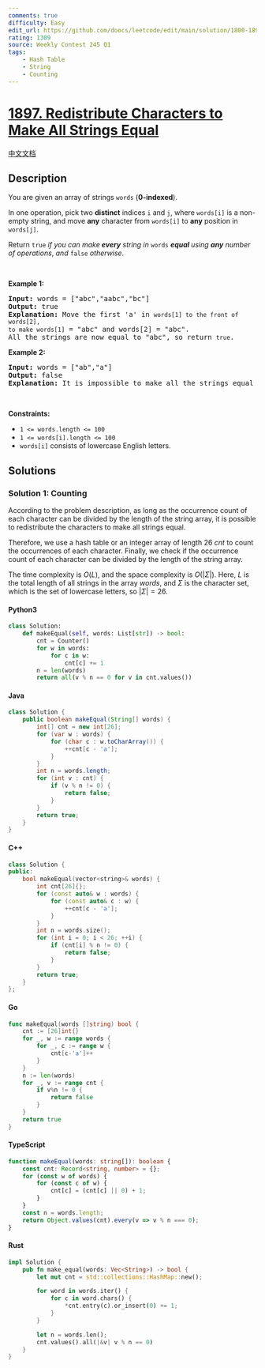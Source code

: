 ```yaml
---
comments: true
difficulty: Easy
edit_url: https://github.com/doocs/leetcode/edit/main/solution/1800-1899/1897.Redistribute%20Characters%20to%20Make%20All%20Strings%20Equal/README_EN.md
rating: 1309
source: Weekly Contest 245 Q1
tags:
    - Hash Table
    - String
    - Counting
---
```


<!-- problem:start -->

# [1897. Redistribute Characters to Make All Strings Equal](https://leetcode.com/problems/redistribute-characters-to-make-all-strings-equal)

[中文文档](/solution/1800-1899/1897.Redistribute%20Characters%20to%20Make%20All%20Strings%20Equal/README.md)

## Description

<!-- description:start -->

<p>You are given an array of strings <code>words</code> (<strong>0-indexed</strong>).</p>

<p>In one operation, pick two <strong>distinct</strong> indices <code>i</code> and <code>j</code>, where <code>words[i]</code> is a non-empty string, and move <strong>any</strong> character from <code>words[i]</code> to <strong>any</strong> position in <code>words[j]</code>.</p>

<p>Return <code>true</code> <em>if you can make<strong> every</strong> string in </em><code>words</code><em> <strong>equal </strong>using <strong>any</strong> number of operations</em>,<em> and </em><code>false</code> <em>otherwise</em>.</p>

<p>&nbsp;</p>
<p><strong class="example">Example 1:</strong></p>

<pre>
<strong>Input:</strong> words = [&quot;abc&quot;,&quot;aabc&quot;,&quot;bc&quot;]
<strong>Output:</strong> true
<strong>Explanation:</strong> Move the first &#39;a&#39; in <code>words[1] to the front of words[2],
to make </code><code>words[1]</code> = &quot;abc&quot; and words[2] = &quot;abc&quot;.
All the strings are now equal to &quot;abc&quot;, so return <code>true</code>.
</pre>

<p><strong class="example">Example 2:</strong></p>

<pre>
<strong>Input:</strong> words = [&quot;ab&quot;,&quot;a&quot;]
<strong>Output:</strong> false
<strong>Explanation:</strong> It is impossible to make all the strings equal using the operation.
</pre>

<p>&nbsp;</p>
<p><strong>Constraints:</strong></p>

<ul>
	<li><code>1 &lt;= words.length &lt;= 100</code></li>
	<li><code>1 &lt;= words[i].length &lt;= 100</code></li>
	<li><code>words[i]</code> consists of lowercase English letters.</li>
</ul>

<!-- description:end -->

## Solutions

<!-- solution:start -->

### Solution 1: Counting

According to the problem description, as long as the occurrence count of each character can be divided by the length of the string array, it is possible to redistribute the characters to make all strings equal.

Therefore, we use a hash table or an integer array of length $26$ $\textit{cnt}$ to count the occurrences of each character. Finally, we check if the occurrence count of each character can be divided by the length of the string array.

The time complexity is $O(L)$, and the space complexity is $O(|\Sigma|)$. Here, $L$ is the total length of all strings in the array $\textit{words}$, and $\Sigma$ is the character set, which is the set of lowercase letters, so $|\Sigma|=26$.

<!-- tabs:start -->

#### Python3

```python
class Solution:
    def makeEqual(self, words: List[str]) -> bool:
        cnt = Counter()
        for w in words:
            for c in w:
                cnt[c] += 1
        n = len(words)
        return all(v % n == 0 for v in cnt.values())
```

#### Java

```java
class Solution {
    public boolean makeEqual(String[] words) {
        int[] cnt = new int[26];
        for (var w : words) {
            for (char c : w.toCharArray()) {
                ++cnt[c - 'a'];
            }
        }
        int n = words.length;
        for (int v : cnt) {
            if (v % n != 0) {
                return false;
            }
        }
        return true;
    }
}
```

#### C++

```cpp
class Solution {
public:
    bool makeEqual(vector<string>& words) {
        int cnt[26]{};
        for (const auto& w : words) {
            for (const auto& c : w) {
                ++cnt[c - 'a'];
            }
        }
        int n = words.size();
        for (int i = 0; i < 26; ++i) {
            if (cnt[i] % n != 0) {
                return false;
            }
        }
        return true;
    }
};
```

#### Go

```go
func makeEqual(words []string) bool {
	cnt := [26]int{}
	for _, w := range words {
		for _, c := range w {
			cnt[c-'a']++
		}
	}
	n := len(words)
	for _, v := range cnt {
		if v%n != 0 {
			return false
		}
	}
	return true
}
```

#### TypeScript

```ts
function makeEqual(words: string[]): boolean {
    const cnt: Record<string, number> = {};
    for (const w of words) {
        for (const c of w) {
            cnt[c] = (cnt[c] || 0) + 1;
        }
    }
    const n = words.length;
    return Object.values(cnt).every(v => v % n === 0);
}
```

#### Rust

```rust
impl Solution {
    pub fn make_equal(words: Vec<String>) -> bool {
        let mut cnt = std::collections::HashMap::new();

        for word in words.iter() {
            for c in word.chars() {
                *cnt.entry(c).or_insert(0) += 1;
            }
        }

        let n = words.len();
        cnt.values().all(|&v| v % n == 0)
    }
}
```

<!-- tabs:end -->

<!-- solution:end -->

<!-- problem:end -->
